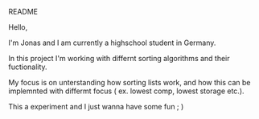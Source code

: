 README

Hello,

I'm Jonas and I am currently a highschool student in Germany.

In this project I'm working with differnt sorting algorithms and their fuctionality.

My focus is on unterstanding how sorting lists work, and how this can be implemnted with differmt focus ( ex. lowest comp, lowest storage etc.).

This a experiment and I just wanna have some fun ; )
